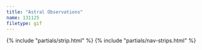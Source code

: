 ```yaml
---
title: "Astral Observations"
name: 131125
filetype: gif
---
```


{% include "partials/strip.html" %}
{% include "partials/nav-strips.html" %}
